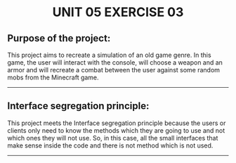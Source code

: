 # <div align="center">**UNIT 05 EXERCISE 03**</div>

## **Purpose of the project:**

This project aims to recreate a simulation of an old game genre. In this game, the user will interact with the console, will choose a weapon and an armor and will recreate a combat between the user against some random mobs from the Minecraft game.

---

## **Interface segregation principle:**

This project meets the Interface segregation principle because the users or clients only need to know the methods which they are going to use and not which ones they will not use. So, in this case, all the small interfaces that make sense inside the code and there is not method which is not used.

---
